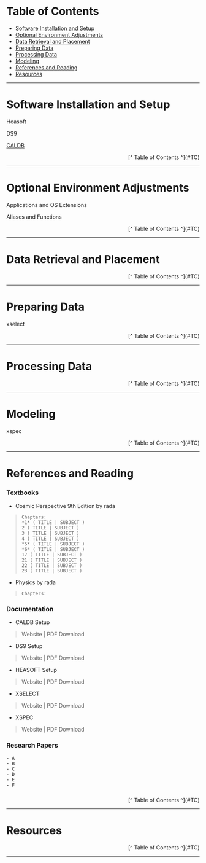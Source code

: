 # <a id="TC">Table of Contents</a>

- [Software Installation and Setup](#SIS)
- [Optional Environment Adjustments](#OEA)
- [Data Retrieval and Placement](#DRP)
- [Preparing Data](#PRED)
- [Processing Data](#PROD)
- [Modeling](#MOD)
- [References and Reading](#REF)
- [Resources](#RES)


---

# <a id="SIS">Software Installation and Setup</a>


Heasoft

DS9

[CALDB](#CALDOC)


<p align="right">[^ Table of Contents ^](#TC)

---

# <a id="OEA">Optional Environment Adjustments</a>

Applications and OS Extensions

Aliases and Functions

<p align="right">[^ Table of Contents ^](#TC)

---

# <a id="DRP">Data Retrieval and Placement</a>

<p align="right">[^ Table of Contents ^](#TC)

---
# <a id="PRED">Preparing Data</a>
xselect

<p align="right">[^ Table of Contents ^](#TC)

---
# <a id="PROD">Processing Data</a>

<p align="right">[^ Table of Contents ^](#TC)

---
# <a id="MOD">Modeling</a>

xspec

<p align="right">[^ Table of Contents ^](#TC)

---
# <a id="REF">References and Reading</a>

### Textbooks

- Cosmic Perspective 9th Edition by rada

>```
>Chapters:
>*1* ( TITLE | SUBJECT )
>2 ( TITLE | SUBJECT )
>3 ( TITLE | SUBJECT )
>4 ( TITLE | SUBJECT )
>*5* ( TITLE | SUBJECT )
>*6* ( TITLE | SUBJECT )
>17 ( TITLE | SUBJECT )
>21 ( TITLE | SUBJECT )
>22 ( TITLE | SUBJECT )
>23 ( TITLE | SUBJECT )
>```

- Physics by rada

>```
>Chapters:
>
>```


### Documentation

- <a id="CALDOC"></a>CALDB Setup

>Website | PDF Download

- <a id="DS9DOC"></a>DS9 Setup

>Website | PDF Download

- <a id="HEADOC"></a>HEASOFT Setup

>Website | PDF Download

- <a id="XSEDOC"></a>XSELECT 

>Website | PDF Download

- <a id="XSPDOC"></a>XSPEC 

>Website | PDF Download

### Research Papers

```
- A
- B
- C
- D
- E
- F
```

### 

<p align="right">[^ Table of Contents ^](#TC)

---
# <a id="RES">Resources</a>



<p align="right">[^ Table of Contents ^](#TC)

---
